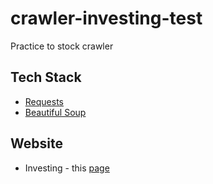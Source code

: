 # crawler-investing-test

Practice to stock crawler

## Tech Stack

* [Requests](https://docs.python-requests.org/en/latest/)
* [Beautiful Soup](https://www.crummy.com/software/BeautifulSoup/bs4/doc/)

## Website

* Investing - this [page](https://cn.investing.com/equities/apple-computer-inc-historical-data)
